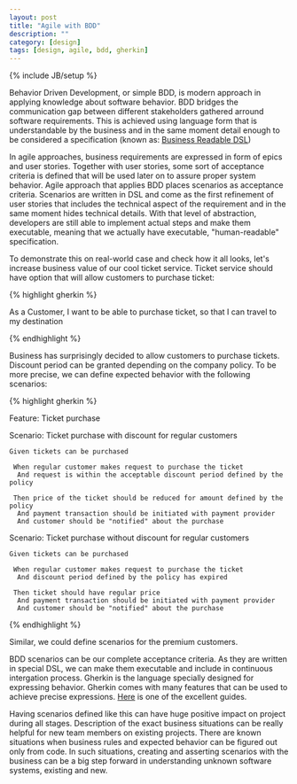 ```yaml
---
layout: post
title: "Agile with BDD"
description: ""
category: [design]
tags: [design, agile, bdd, gherkin]
---
```

{% include JB/setup %}

Behavior Driven Development, or simple BDD, is modern approach in applying knowledge about software behavior. BDD bridges the communication gap between different stakeholders gathered arround software requirements. This is achieved using language form that is understandable by the business and in the same moment detail enough to be considered a specification (known as: [Business Readable DSL](http://martinfowler.com/bliki/BusinessReadableDSL.html))

In agile approaches, business requirements are expressed in form of epics and user stories. Together with user stories, some sort of acceptance criteria is defined that will be used later on to assure proper system behavior. Agile approach that applies BDD places scenarios as acceptance criteria. Scenarios are written in DSL and come as the first refinement of user stories that includes the technical aspect of the requirement and in the same moment hides technical details. With that level of abstraction, developers are still able to implement actual steps and make them executable, meaning that we actually have executable, "human-readable" specification.

To demonstrate this on real-world case and check how it all looks, let's increase business value of our cool ticket service. Ticket service should have option that will allow customers to purchase ticket:

{% highlight gherkin %}

  As a Customer, I want to be able to purchase ticket, so that I can travel to my destination
	
{% endhighlight %}

Business has surprisingly decided to allow customers to purchase tickets. Discount period can be granted depending on the company policy. To be more precise, we can define expected behavior with the following scenarios:

{% highlight gherkin %}

Feature: Ticket purchase

Scenario: Ticket purchase with discount for regular customers

    Given tickets can be purchased

     When regular customer makes request to purchase the ticket
      And request is within the acceptable discount period defined by the policy

     Then price of the ticket should be reduced for amount defined by the policy
      And payment transaction should be initiated with payment provider
      And customer should be "notified" about the purchase


Scenario: Ticket purchase without discount for regular customers

    Given tickets can be purchased

     When regular customer makes request to purchase the ticket
      And discount period defined by the policy has expired
	
     Then ticket should have regular price
      And payment transaction should be initiated with payment provider
      And customer should be "notified" about the purchase

{% endhighlight %}

Similar, we could define scenarios for the premium customers.

BDD scenarios can be our complete acceptance criteria. As they are written in special DSL, we can make them executable and include in continuous intergation process. Gherkin is the language specially designed for expressing behavior. Gherkin comes with many features that can be used to achieve precise expressions. [Here](https://cucumber.io/docs/reference) is one of the excellent guides.

Having scenarios defined like this can have huge positive impact on project during all stages. Description of the exact business situations can be really helpful for new team members on existing projects. There are known situations when business rules and expected behavior can be figured out only from code. In such situations, creating and asserting scenarios with the business can be a big step forward in understanding unknown software systems, existing and new.
